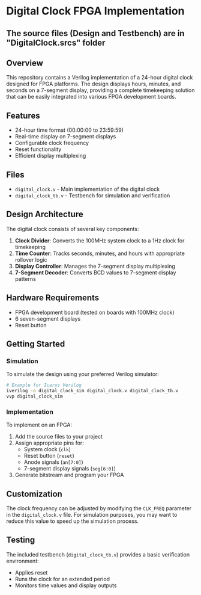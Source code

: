# Digital Clock FPGA Implementation
## The source files (Design and Testbench) are in "DigitalClock.srcs" folder

## Overview
This repository contains a Verilog implementation of a 24-hour digital clock designed for FPGA platforms. The design displays hours, minutes, and seconds on a 7-segment display, providing a complete timekeeping solution that can be easily integrated into various FPGA development boards.

## Features
- 24-hour time format (00:00:00 to 23:59:59)
- Real-time display on 7-segment displays
- Configurable clock frequency
- Reset functionality
- Efficient display multiplexing

## Files
- `digital_clock.v` - Main implementation of the digital clock
- `digital_clock_tb.v` - Testbench for simulation and verification

## Design Architecture
The digital clock consists of several key components:

1. **Clock Divider**: Converts the 100MHz system clock to a 1Hz clock for timekeeping
2. **Time Counter**: Tracks seconds, minutes, and hours with appropriate rollover logic
3. **Display Controller**: Manages the 7-segment display multiplexing
4. **7-Segment Decoder**: Converts BCD values to 7-segment display patterns

## Hardware Requirements
- FPGA development board (tested on boards with 100MHz clock)
- 6 seven-segment displays
- Reset button

## Getting Started

### Simulation
To simulate the design using your preferred Verilog simulator:

```bash
# Example for Icarus Verilog
iverilog -o digital_clock_sim digital_clock.v digital_clock_tb.v
vvp digital_clock_sim
```

### Implementation
To implement on an FPGA:

1. Add the source files to your project
2. Assign appropriate pins for:
   - System clock (`clk`)
   - Reset button (`reset`)
   - Anode signals (`an[7:0]`)
   - 7-segment display signals (`seg[6:0]`)
3. Generate bitstream and program your FPGA

## Customization
The clock frequency can be adjusted by modifying the `CLK_FREQ` parameter in the `digital_clock.v` file. For simulation purposes, you may want to reduce this value to speed up the simulation process.

## Testing
The included testbench (`digital_clock_tb.v`) provides a basic verification environment:
- Applies reset
- Runs the clock for an extended period
- Monitors time values and display outputs
